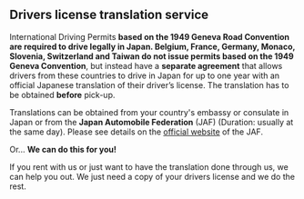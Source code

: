 ## Drivers license translation service

International Driving Permits **based on the 1949 Geneva Road Convention are required to drive legally in Japan. Belgium, France, Germany, Monaco, Slovenia, Switzerland and Taiwan do not issue permits based on the 1949 Geneva Convention**, but instead have a **separate agreement** that allows drivers from these countries to drive in Japan for up to one year with an official Japanese translation of their driver’s license. The translation has to be obtained **before** pick-up.

Translations can be obtained from your country's embassy or consulate in Japan or from the **Japan Automobile Federation** (JAF) (Duration: usually at the same day). Please see details on the [official website](http://www.jaf.or.jp/e/translation/switch.htm) of the JAF.

Or...
**We can do this for you!**

If you rent with us or just want to have the translation done through us, we can help you out.
We just need a copy of your drivers license and we do the rest.
